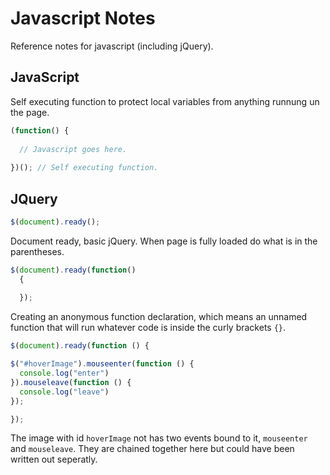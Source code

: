 # Javascript Notes

Reference notes for javascript (including jQuery).

## JavaScript

Self executing function to protect local variables from anything runnung un the page. 

```js
(function() {
  
  // Javascript goes here.
  
})(); // Self executing function.
```

## JQuery

```javascript
$(document).ready();
```

Document ready, basic jQuery. When page is fully loaded do what is in the parentheses.

```javascript
$(document).ready(function()
  {
  
  });
  ```
  
Creating an anonymous function declaration, which means an unnamed function that will run whatever code is inside the curly brackets ```{}```.
  
  ```javascript
$(document).ready(function () {

  $("#hoverImage").mouseenter(function () {
    console.log("enter")
  }).mouseleave(function () { 
    console.log("leave")
  });
  
});
```

The image with id ```hoverImage``` not has two events bound to it, ```mouseenter``` and ```mouseleave```. They are chained together here but could have been written out seperatly. 
